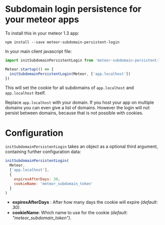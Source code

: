 # Subdomain login persistence for your meteor apps

To install this in your meteor 1.3 app:

```
npm install --save meteor-subdomain-persistent-login
```

In your main client javascript file:

```javascript
import initSubdomainPersistentLogin from 'meteor-subdomain-persistent-login'

Meteor.startup(() => {
  initSubdomainPersistentLogin(Meteor, ['app.localhost'])
})
```
This will set the cookie for all subdomains of `app.localhost` and `app.localhost` itself.

Replace `app.localhost` with your domain. If you host your app on multiple domains
you can even give a list of domains. However the login will not persist between domains,
because that is not possible with cookies.

# Configuration
`initSubdomainPersistentLogin` takes an object as a optional third argument, containing further configuration data:

```js
initSubdomainPersistentLogin(
  Meteor,
  ['app.localhost'],
  {
    expiresAfterDays: 30,
    cookieName: 'meteor_subdomain_token'
  }
)
```

- **expiresAfterDays** : After how many days the cookie will expire *(default: 30)*.
- **cookieName**: Which name to use for the cookie *(default: "meteor_subdomain_token")*.
